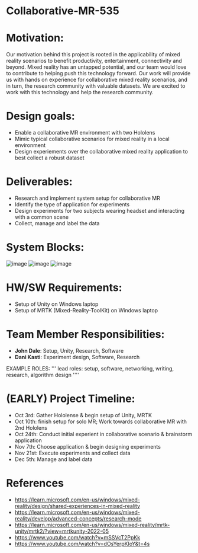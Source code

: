 # Collaborative-MR-535



# Motivation:
Our motivation behind this project is rooted in the applicability of mixed reality scenarios to benefit productivity, entertainment, connectivity and beyond. Mixed reality has an untapped potential, and our team would love to contribute to helping push this technology forward. Our work will provide us with hands on experience for collaborative mixed reality scenarios, and in turn, the research community with valuable datasets. We are excited to work with this technology and help the research community.

# Design goals:
- Enable a collaborative MR environment with two Hololens
- Mimic typical collaborative scenarios for mixed reality in a local environment
- Design experiements over the collaborative mixed reality application to best collect a robust dataset


# Deliverables:
- Research and implement system setup for collaborative MR
- Identify the type of application for experiments
- Design experiments for two subjects wearing headset and interacting with a common scene
- Collect, manage and label the data

# System Blocks:
![image](https://github.com/JohnDale02/Collaborative-MR-535/assets/116762794/9d1b625f-50e4-4018-a7fc-395fbc6652c8)
![image](https://github.com/JohnDale02/Collaborative-MR-535/assets/116762794/9907773c-a8c3-4ac6-bb16-7584f9078321)
![image](https://github.com/JohnDale02/Collaborative-MR-535/assets/116762794/62c6d63b-eb64-45cb-b157-0378d53627c9)

# HW/SW Requirements:
- Setup of Unity on Windows laptop
- Setup of MRTK (Mixed-Reality-ToolKit) on Windows laptop

# Team Member Responsibilities:
- __John Dale__: Setup, Unity, Research, Software
- __Dani Kasti__: Experiment design, Software, Research

EXAMPLE ROLES:
''' lead roles: setup, software, networking, writing,
research, algorithm design
''''

# (EARLY) Project Timeline:
- Oct 3rd: Gather Hololense & begin setup of Unity, MRTK
- Oct 10th: finish setup for solo MR; Work towards collaborative MR with 2nd Hololens
- Oct 24th: Conduct initial experient in collaborative scenario & brainstorm application
- Nov 7th: Choose application & begin designing experiments
- Nov 21st: Execute experiments and collect data
- Dec 5th: Manage and label data

# References
- https://learn.microsoft.com/en-us/windows/mixed-reality/design/shared-experiences-in-mixed-reality 
- https://learn.microsoft.com/en-us/windows/mixed-reality/develop/advanced-concepts/research-mode
- https://learn.microsoft.com/en-us/windows/mixed-reality/mrtk-unity/mrtk2/?view=mrtkunity-2022-05
- https://www.youtube.com/watch?v=mSSVcT2PpKk
- https://www.youtube.com/watch?v=dOsYerpKloY&t=4s


